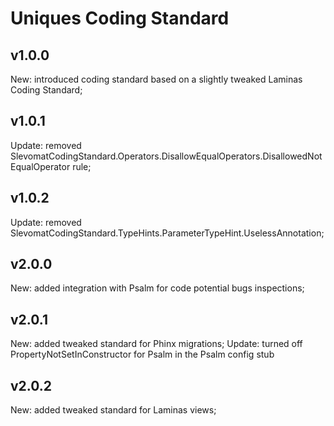 # Uniques Coding Standard

## v1.0.0
New: introduced coding standard based on a slightly tweaked Laminas Coding Standard;

## v1.0.1

Update: removed SlevomatCodingStandard.Operators.DisallowEqualOperators.DisallowedNotEqualOperator rule;

## v1.0.2

Update: removed SlevomatCodingStandard.TypeHints.ParameterTypeHint.UselessAnnotation;

## v2.0.0

New: added integration with Psalm for code potential bugs inspections;

## v2.0.1

New: added tweaked standard for Phinx migrations;
Update: turned off PropertyNotSetInConstructor for Psalm in the Psalm config stub

## v2.0.2

New: added tweaked standard for Laminas views;
